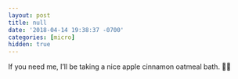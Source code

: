 ```yaml
---
layout: post
title: null
date: '2018-04-14 19:38:37 -0700'
categories: [micro]
hidden: true
---
```


If you need me, I’ll be taking a nice apple cinnamon oatmeal bath. 👌🏻